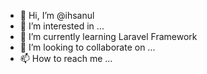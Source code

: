 - 👋 Hi, I’m @ihsanul
- 👀 I’m interested in ...
- 🌱 I’m currently learning Laravel Framework
- 💞️ I’m looking to collaborate on ...
- 📫 How to reach me ...

<!---
ihsanul/ihsanul is a ✨ special ✨ repository because its `README.md` (this file) appears on your GitHub profile.
You can click the Preview link to take a look at your changes.
--->
